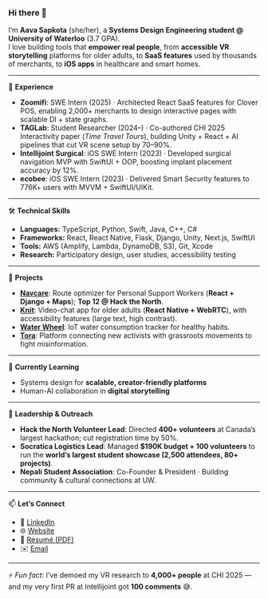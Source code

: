 ### Hi there 👋

I’m **Aava Sapkota** (she/her), a **Systems Design Engineering student @ University of Waterloo** (3.7 GPA).  
I love building tools that **empower real people**, from **accessible VR storytelling** platforms for older adults, to **SaaS features** used by thousands of merchants, to **iOS apps** in healthcare and smart homes.

---

🔭 **Experience**
- **Zoomifi**: SWE Intern (2025) · Architected React SaaS features for Clover POS, enabling 2,000+ merchants to design interactive pages with scalable DI + state graphs.  
- **TAGLab**: Student Researcher (2024–) · Co-authored CHI 2025 Interactivity paper (*Time Travel Tours*), building Unity + React + AI pipelines that cut VR scene setup by 70–90%.  
- **Intellijoint Surgical**: iOS SWE Intern (2023) · Developed surgical navigation MVP with SwiftUI + OOP, boosting implant placement accuracy by 12%.  
- **ecobee**: iOS SWE Intern (2023) · Delivered Smart Security features to 776K+ users with MVVM + SwiftUI/UIKit.  

---

🛠 **Technical Skills**
- **Languages:** TypeScript, Python, Swift, Java, C++, C#  
- **Frameworks:** React, React Native, Flask, Django, Unity, Next.js, SwiftUI  
- **Tools:** AWS (Amplify, Lambda, DynamoDB, S3), Git, Xcode  
- **Research:** Participatory design, user studies, accessibility testing  

---

🚀 **Projects**
- [**Navcare**](https://devpost.com/software/navcare): Route optimizer for Personal Support Workers (**React + Django + Maps**); **Top 12 @ Hack the North**.  
- [**Knit**](https://devpost.com/software/knit): Video-chat app for older adults (**React Native + WebRTC**), with accessibility features (large text, high contrast).  
- [**Water Wheel**](https://devpost.com/software/water-wheel): IoT water consumption tracker for healthy habits.  
- [**Tora**](https://devpost.com/software/tora-70zn3e): Platform connecting new activists with grassroots movements to fight misinformation.  

---

🌱 **Currently Learning**
- Systems design for **scalable, creator-friendly platforms**  
- Human-AI collaboration in **digital storytelling**  

---

🎤 **Leadership & Outreach**
- **Hack the North Volunteer Lead**: Directed **400+ volunteers** at Canada’s largest hackathon; cut registration time by 50%.  
- **Socratica Logistics Lead**: Managed **$190K budget + 100 volunteers** to run the **world’s largest student showcase (2,500 attendees, 80+ projects)**.  
- **Nepali Student Association**: Co-Founder & President · Building community & cultural connections at UW.  

---

📫 **Let’s Connect**
- 💼 [LinkedIn](https://www.linkedin.com/in/aava-sapkota/)  
- 🌐 [Website](https://aava.ca)  
- 📄 [Résumé (PDF)](https://drive.google.com/file/d/1Yo1gRAm1U8ZmzduPAO42jtzggQDDGOK9/view?usp=sharing)  
- ✉️ [Email](mailto:aava.sapkota@uwaterloo.ca)  

---

⚡ *Fun fact:* I’ve demoed my VR research to **4,000+ people** at CHI 2025 — and my very first PR at Intellijoint got **100 comments** 😅.  
